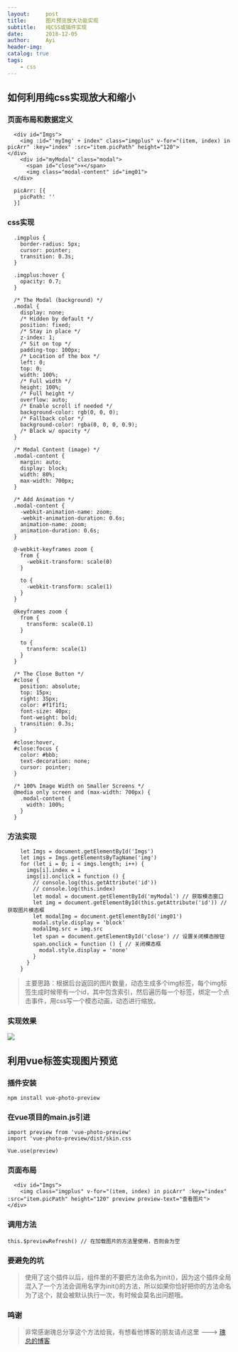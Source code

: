 ```yaml
---
layout:     post
title:      图片预览放大功能实现
subtitle:   纯CSS或插件实现
date:       2018-12-05
author:     Ayi
header-img: 
catalog: true
tags:
    - css
---
```


## 如何利用纯css实现放大和缩小

### 页面布局和数据定义

```
  <div id="Imgs">
    <img :id="'myImg' + index" class="imgplus" v-for="(item, index) in picArr" :key="index" :src="item.picPath" height="120">
</div>
    <div id="myModal" class="modal">
      <span id="close">×</span>
      <img class="modal-content" id="img01">
  </div>
```

```
  picArr: [{
    picPath: ''
  }]
```

### css实现

```
  .imgplus {
    border-radius: 5px;
    cursor: pointer;
    transition: 0.3s;
  }

  .imgplus:hover {
    opacity: 0.7;
  }

  /* The Modal (background) */
  .modal {
    display: none;
    /* Hidden by default */
    position: fixed;
    /* Stay in place */
    z-index: 1;
    /* Sit on top */
    padding-top: 100px;
    /* Location of the box */
    left: 0;
    top: 0;
    width: 100%;
    /* Full width */
    height: 100%;
    /* Full height */
    overflow: auto;
    /* Enable scroll if needed */
    background-color: rgb(0, 0, 0);
    /* Fallback color */
    background-color: rgba(0, 0, 0, 0.9);
    /* Black w/ opacity */
  }

  /* Modal Content (image) */
  .modal-content {
    margin: auto;
    display: block;
    width: 80%;
    max-width: 700px;
  }

  /* Add Animation */
  .modal-content {
    -webkit-animation-name: zoom;
    -webkit-animation-duration: 0.6s;
    animation-name: zoom;
    animation-duration: 0.6s;
  }

  @-webkit-keyframes zoom {
    from {
      -webkit-transform: scale(0)
    }

    to {
      -webkit-transform: scale(1)
    }
  }

  @keyframes zoom {
    from {
      transform: scale(0.1)
    }

    to {
      transform: scale(1)
    }
  }

  /* The Close Button */
  #close {
    position: absolute;
    top: 15px;
    right: 35px;
    color: #f1f1f1;
    font-size: 40px;
    font-weight: bold;
    transition: 0.3s;
  }

  #close:hover,
  #close:focus {
    color: #bbb;
    text-decoration: none;
    cursor: pointer;
  }

  /* 100% Image Width on Smaller Screens */
  @media only screen and (max-width: 700px) {
    .modal-content {
      width: 100%;
    }
  }
```

### 方法实现

```
	let Imgs = document.getElementById('Imgs')
	let imgs = Imgs.getElementsByTagName('img')
	for (let i = 0; i < imgs.length; i++) {
	  imgs[i].index = i
	  imgs[i].onclick = function () {
	    // console.log(this.getAttribute('id'))
	    // console.log(this.index)
	    let modal = document.getElementById('myModal') // 获取模态窗口
	    let img = document.getElementById(this.getAttribute('id')) // 获取图片模态框
	    let modalImg = document.getElementById('img01')
	    modal.style.display = 'block'
	    modalImg.src = img.src
	    let span = document.getElementById('close') // 设置关闭模态按钮
	    span.onclick = function () { // 关闭模态框
	      modal.style.display = 'none'
	    }
	  }
	}
```

>主要思路：根据后台返回的图片数量，动态生成多个img标签，每个img标签生成时候带有一个id，其中包含索引，然后遍历每一个标签，绑定一个点击事件，用css写一个模态动画，动态进行缩放。

### 实现效果

![](https://i.imgur.com/eZ1pivA.gif)

## 利用vue标签实现图片预览

### 插件安装

`npm install vue-photo-preview`

### 在vue项目的main.js引进

```
import preview from 'vue-photo-preview'
import 'vue-photo-preview/dist/skin.css

Vue.use(preview)
```

### 页面布局

```
  <div id="Imgs">
    <img class="imgplus" v-for="(item, index) in picArr" :key="index" :src="item.picPath" height="120" preview preview-text="查看图片">
</div>
```

### 调用方法

```
this.$previewRefresh() // 在加载图片的方法里使用，否则会为空

```

### 要避免的坑

>使用了这个插件以后，组件里的不要把方法命名为init()，因为这个插件全局混入了一个方法会调用名字为init()的方法，所以如果你恰好把你的方法命名为了这个，就会被默认执行一次，有时候会莫名出问题哦。

### 鸣谢

>非常感谢瑰总分享这个方法给我，有想看他博客的朋友请点这里 ---> [瑰总的博客](https://ricesgui.github.io/)